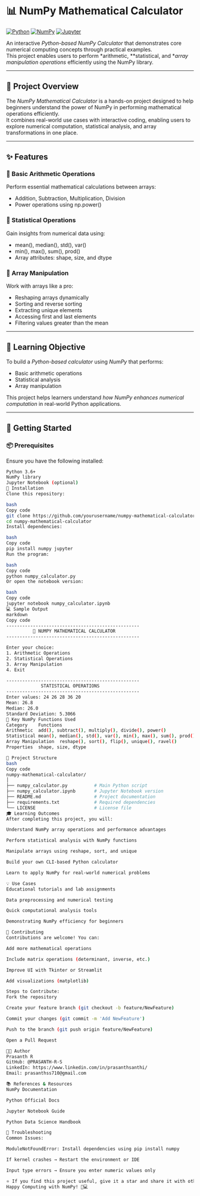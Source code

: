 # 📊 NumPy Mathematical Calculator

[![Python](https://img.shields.io/badge/Python-3.6%2B-blue.svg)](https://www.python.org/)
[![NumPy](https://img.shields.io/badge/NumPy-1.19%2B-orange.svg)](https://numpy.org/)
[![Jupyter](https://img.shields.io/badge/Jupyter-Notebook-F37626.svg)](https://jupyter.org/)

An interactive *Python-based NumPy Calculator* that demonstrates core numerical computing concepts through practical examples.  
This project enables users to perform *arithmetic, **statistical, and **array manipulation operations* efficiently using the NumPy library.

---

## 🎯 Project Overview

The *NumPy Mathematical Calculator* is a hands-on project designed to help beginners understand the power of NumPy in performing mathematical operations efficiently.  
It combines real-world use cases with interactive coding, enabling users to explore numerical computation, statistical analysis, and array transformations in one place.

---

## ✨ Features

### 🔹 Basic Arithmetic Operations
Perform essential mathematical calculations between arrays:
- Addition, Subtraction, Multiplication, Division
- Power operations using np.power()

### 🔹 Statistical Operations
Gain insights from numerical data using:
- mean(), median(), std(), var()
- min(), max(), sum(), prod()
- Array attributes: shape, size, and dtype

### 🔹 Array Manipulation
Work with arrays like a pro:
- Reshaping arrays dynamically
- Sorting and reverse sorting
- Extracting unique elements
- Accessing first and last elements
- Filtering values greater than the mean

---

## 🧠 Learning Objective

To build a *Python-based calculator* using *NumPy* that performs:
- Basic arithmetic operations  
- Statistical analysis  
- Array manipulation  

This project helps learners understand *how NumPy enhances numerical computation* in real-world Python applications.

---

## 🚀 Getting Started

### 📦 Prerequisites
Ensure you have the following installed:
```bash
Python 3.6+
NumPy library
Jupyter Notebook (optional)
🔧 Installation
Clone this repository:

bash
Copy code
git clone https://github.com/yourusername/numpy-mathematical-calculator.git
cd numpy-mathematical-calculator
Install dependencies:

bash
Copy code
pip install numpy jupyter
Run the program:

bash
Copy code
python numpy_calculator.py
Or open the notebook version:

bash
Copy code
jupyter notebook numpy_calculator.ipynb
💻 Sample Output
markdown
Copy code
--------------------------------------------------
          🧮 NUMPY MATHEMATICAL CALCULATOR         
--------------------------------------------------

Enter your choice:
1. Arithmetic Operations
2. Statistical Operations
3. Array Manipulation
4. Exit

--------------------------------------------------
             STATISTICAL OPERATIONS               
--------------------------------------------------
Enter values: 24 26 28 36 20
Mean: 26.8
Median: 26.0
Standard Deviation: 5.3066
🧩 Key NumPy Functions Used
Category	Functions
Arithmetic	add(), subtract(), multiply(), divide(), power()
Statistical	mean(), median(), std(), var(), min(), max(), sum(), prod()
Array Manipulation	reshape(), sort(), flip(), unique(), ravel()
Properties	shape, size, dtype

📁 Project Structure
bash
Copy code
numpy-mathematical-calculator/
│
├── numpy_calculator.py          # Main Python script
├── numpy_calculator.ipynb       # Jupyter Notebook version
├── README.md                    # Project documentation
├── requirements.txt             # Required dependencies
└── LICENSE                      # License file
🎓 Learning Outcomes
After completing this project, you will:

Understand NumPy array operations and performance advantages

Perform statistical analysis with NumPy functions

Manipulate arrays using reshape, sort, and unique

Build your own CLI-based Python calculator

Learn to apply NumPy for real-world numerical problems

💡 Use Cases
Educational tutorials and lab assignments

Data preprocessing and numerical testing

Quick computational analysis tools

Demonstrating NumPy efficiency for beginners

🤝 Contributing
Contributions are welcome! You can:

Add more mathematical operations

Include matrix operations (determinant, inverse, etc.)

Improve UI with Tkinter or Streamlit

Add visualizations (matplotlib)

Steps to Contribute:
Fork the repository

Create your feature branch (git checkout -b feature/NewFeature)

Commit your changes (git commit -m 'Add NewFeature')

Push to the branch (git push origin feature/NewFeature)

Open a Pull Request

👨‍💻 Author
Prasanth R
GitHub: @PRASANTH-R-S
LinkedIn: https://www.linkedin.com/in/prasanthsanthi/
Email: prasanthss710@gmail.com

📚 References & Resources
NumPy Documentation

Python Official Docs

Jupyter Notebook Guide

Python Data Science Handbook

🐛 Troubleshooting
Common Issues:

ModuleNotFoundError: Install dependencies using pip install numpy

If kernel crashes → Restart the environment or IDE

Input type errors → Ensure you enter numeric values only

⭐ If you find this project useful, give it a star and share it with others!
Happy Computing with NumPy! 🧮💻
